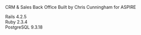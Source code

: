 
CRM & Sales Back Office Built by Chris Cunningham for ASPIRE

Rails 4.2.5  
Ruby 2.3.4  
PostgreSQL 9.3.18